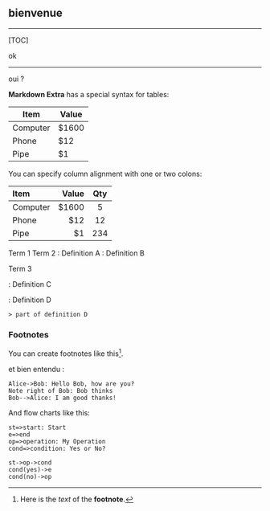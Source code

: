   ## bienvenue
-------

[TOC]

ok
_____________


oui ?

**Markdown Extra** has a special syntax for tables:

Item     | Value
-------- | ---
Computer | $1600
Phone    | $12
Pipe     | $1

You can specify column alignment with one or two colons:

| Item     | Value | Qty   |
| :------- | ----: | :---: |
| Computer | $1600 |  5    |
| Phone    | $12   |  12   |
| Pipe     | $1    |  234  |

Term 1
Term 2
:   Definition A
:   Definition B

Term 3

:   Definition C

:   Definition D

	> part of definition D


### Footnotes

You can create footnotes like this[^footnote].

  [^footnote]: Here is the *text* of the **footnote**.
  
  
et bien entendu : 

```sequence
Alice->Bob: Hello Bob, how are you?
Note right of Bob: Bob thinks
Bob-->Alice: I am good thanks!
```

And flow charts like this:

```flow
st=>start: Start
e=>end
op=>operation: My Operation
cond=>condition: Yes or No?

st->op->cond
cond(yes)->e
cond(no)->op
```








